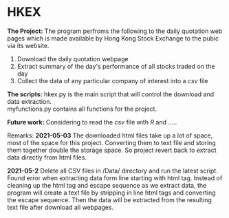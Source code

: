 # HKEX

__The Project:__
The program perfroms the following to the daily quotation web pages which is made available
by Hong Kong Stock Exchange to the pubic via its website.

1. Download the daily quotation webpage  
2. Extract summary of the day's performance of all stocks traded on the day  
3. Collect the data of any particular company of interest into a *csv* file  

__The scripts:__
hkex.py is the main script that will control the download and data extraction.  
myfunctions.py contains all functions for the project.  

__Future work:__
Considering to read the *csv* file with *R* and .....

Remarks:
__2021-05-03__
The downloaded html files take up a lot of space, most of the space for this
project. Converting them to text file and storing them together double the
storage space.  So project revert back to extract data directly from html files.

__2021-05-2__
Delete all CSV files in /Data/ directory and run the latest script.
Found error when extracting data form line starting with html tag.  Instead of
cleaning up the html tag and escape sequence as we extract data, the program
will create a text file by stripping in line html tags and converting the escape
sequence.  Then the data will be extracted from the resulting text file after
download all webpages.

